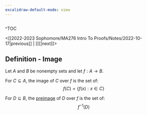 ```yaml
---
excalidraw-default-mode: view
---
```



```toc

```

^TOC

<[[2022-2023 Sophomore/MA276 Intro To Proofs/Notes/2022-10-17|previous]] | [[[|next]]>

## Definition - Image

Let $A$ and $B$ be nonempty sets and let $f:A \to B$.

For $C\subseteq A$, the image of $C$ over $f$ is the set of:
$$f(C) = \{f(x):x\in C\}$$

For $D\subseteq B$, the <u>preimage</u> of $D$ over $f$ is the set of:
$$f^{-1}(D)$$